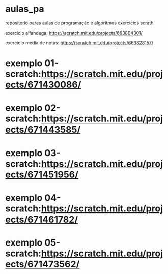 # aulas_pa
repositorio paras aulas de programação e algoritmos
exercicios scrath

exercicio alfandega: https://scratch.mit.edu/projects/663804301/

exercicio média de notas: https://scratch.mit.edu/projects/663828157/

# exemplo 01-scratch:https://scratch.mit.edu/projects/671430086/

# exemplo 02-scratch:https://scratch.mit.edu/projects/671443585/

# exemplo 03-scratch:https://scratch.mit.edu/projects/671451956/

# exemplo 04-scratch:https://scratch.mit.edu/projects/671461782/

# exemplo 05-scratch:https://scratch.mit.edu/projects/671473562/
